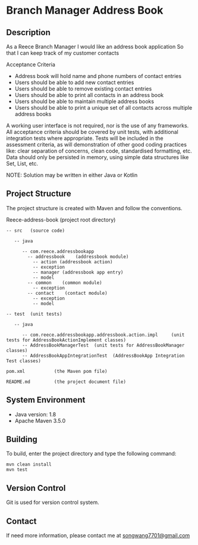 Branch Manager Address Book
===========================================

Description
-----------
As a Reece Branch Manager
I would like an address book application
So that I can keep track of my customer contacts

Acceptance Criteria
  - Address book will hold name and phone numbers of contact entries
  -	Users should be able to add new contact entries
  -	Users should be able to remove existing contact entries
  -	Users should be able to print all contacts in an address book
  -	Users should be able to maintain multiple address books
  -	Users should be able to print a unique set of all contacts across multiple address books
 
 A working user interface is not required, nor is the use of any frameworks. All acceptance criteria
should be covered by unit tests, with additional integration tests where appropriate. Tests will be
included in the assessment criteria, as will demonstration of other good coding practices like: clear
separation of concerns, clean code, standardised formatting, etc. Data should only be persisted in
memory, using simple data structures like Set, List, etc.

NOTE: Solution may be written in either Java or Kotlin
       
Project Structure
-----------------------------------------------

The project structure is created with Maven and follow the conventions. 

   
Reece-address-book (project root directory)

    -- src   (source code)
    
       -- java
          
          -- com.reece.addressbookapp
            -- addressbook    (addressbook module)
              -- action (addressbook action)
              -- exception 
              -- manager (addressbook app entry)
              -- model
            -- common    (common module)
              -- exception      
            -- contact    (contact module)
              -- exception
              -- model
    
    -- test  (unit tests)

       -- java
       
          -- com.reece.addressbookapp.addressbook.action.impl     (unit tests for AddressBookActionImplement classes)
          -- AddressBookManagerTest  (unit tests for AddressBookManager classes)
          -- AddressBookAppIntegrationTest  (AddressBookApp Integration Test classes)
          
    pom.xml           (the Maven pom file)
    
    README.md         (the project document file)
          


System Environment
-----------------------------------------------
* Java version: 1.8
* Apache Maven 3.5.0


Building
--------

To build, enter the project directory and type the following command:

    mvn clean install
    mvn test



Version Control
-------
Git is used for version control system.




Contact
-------
If need more information, please contact me at  songwang7701@gmail.com




